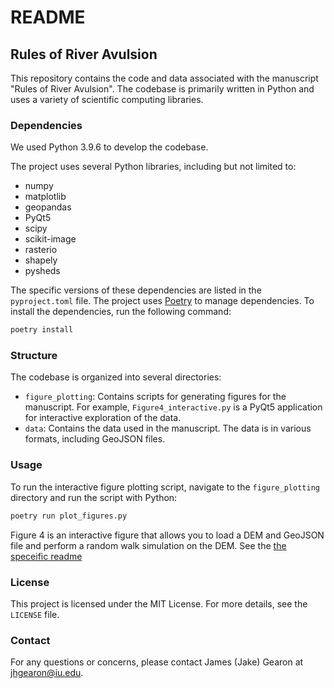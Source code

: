 # README

## Rules of River Avulsion

This repository contains the code and data associated with the manuscript "Rules of River Avulsion". The codebase is primarily written in Python and uses a variety of scientific computing libraries.

### Dependencies

We used Python 3.9.6 to develop the codebase.

The project uses several Python libraries, including but not limited to:

- numpy
- matplotlib
- geopandas
- PyQt5
- scipy
- scikit-image
- rasterio
- shapely
- pysheds

The specific versions of these dependencies are listed in the `pyproject.toml` file. The project uses [Poetry](https://python-poetry.org/) to manage dependencies. To install the dependencies, run the following command:

```bash 
poetry install
```


### Structure

The codebase is organized into several directories:

- `figure_plotting`: Contains scripts for generating figures for the manuscript. For example, `Figure4_interactive.py` is a PyQt5 application for interactive exploration of the data.
- `data`: Contains the data used in the manuscript. The data is in various formats, including GeoJSON files.

### Usage

To run the interactive figure plotting script, navigate to the `figure_plotting` directory and run the script with Python:

```bash
poetry run plot_figures.py
```

Figure 4 is an interactive figure that allows you to load a DEM and GeoJSON file and perform a random walk simulation on the DEM. See the [the speceific readme](figure_plotting/Figure4_interactive_README.md) 


### License

This project is licensed under the MIT License. For more details, see the `LICENSE` file.

### Contact

For any questions or concerns, please contact James (Jake) Gearon at jhgearon@iu.edu.
